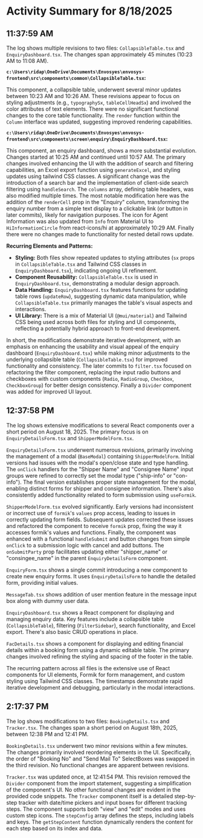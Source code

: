 # Activity Summary for 8/18/2025

## 11:37:59 AM
The log shows multiple revisions to two files: `CollapsibleTable.tsx` and `EnquiryDashboard.tsx`.  The changes span approximately 45 minutes (10:23 AM to 11:08 AM).

**`c:\Users\ridap\OneDrive\Documents\Envosyes\envosys-frontend\src\components\common\CollapsibleTable.tsx`:**

This component, a collapsible table, underwent several minor updates between 10:23 AM and 10:26 AM.  These revisions appear to focus on styling adjustments (e.g., `typographySx`, `tableCellHeadSx`) and involved the color attributes of text elements. There were no significant functional changes to the core table functionality.  The `render` function within the `Column` interface was updated, suggesting improved rendering capabilities.

**`c:\Users\ridap\OneDrive\Documents\Envosyes\envosys-frontend\src\components\screen\enquiry\EnquiryDashboard.tsx`:**

This component, an enquiry dashboard, shows a more substantial evolution.  Changes started at 10:25 AM and continued until 10:57 AM.  The primary changes involved enhancing the UI with the addition of search and filtering capabilities, an Excel export function using `generateExcel`,  and styling updates using tailwind CSS classes.  A significant change was the introduction of a search bar and the implementation of client-side search filtering using `handleSearch`.  The `columns` array, defining table headers, was also modified multiple times. The most notable modification here was the addition of the `renderCell` prop in the "Enquiry" column, transforming the enquiry number from a simple text display to a clickable link (or button in later commits), likely for navigation purposes.  The icon for Agent Information was also updated from  `Info` from Material UI to `HiInformationCircle` from react-icons/hi at approximately 10:29 AM. Finally there were no changes made to functionality for nested detail rows update.

**Recurring Elements and Patterns:**

* **Styling:**  Both files show repeated updates to styling attributes (`sx` props in `CollapsibleTable.tsx` and Tailwind CSS classes in `EnquiryDashboard.tsx`), indicating ongoing UI refinement.
* **Component Reusability:** `CollapsibleTable.tsx` is used in `EnquiryDashboard.tsx`, demonstrating a modular design approach.
* **Data Handling:**  `EnquiryDashboard.tsx` features functions for updating table rows (`updateRow`), suggesting dynamic data manipulation, while `CollapsibleTable.tsx` primarily manages the table's visual aspects and interactions.
* **UI Library:**  There is a mix of Material UI (`@mui/material`) and Tailwind CSS being used across both files for styling and UI components, reflecting a potentially hybrid approach to front-end development.

In short, the modifications demonstrate iterative development, with an emphasis on enhancing the usability and visual appeal of the enquiry dashboard (`EnquiryDashboard.tsx`) while making minor adjustments to the underlying collapsible table (`CollapsibleTable.tsx`) for improved functionality and consistency.  The later commits to `filter.tsx` focused on refactoring the filter component, replacing the input radio buttons and checkboxes with custom components (`Radio`, `RadioGroup`, `Checkbox`, `CheckboxGroup`) for better design consistency.  Finally a `Divider` component was added for improved UI layout.


## 12:37:58 PM
The log shows extensive modifications to several React components over a short period on August 18, 2025.  The primary focus is on `EnquiryDetailsForm.tsx` and `ShipperModelForm.tsx`.

`EnquiryDetailsForm.tsx` underwent numerous revisions, primarily involving the management of a modal (`BaseModal`) containing `ShipperModelForm`.  Initial versions had issues with the modal's open/close state and type handling.  The `onClick` handlers for the "Shipper Name" and "Consignee Name" input groups were refined to correctly set the modal type ("ship-info" or "con-info").  The final version establishes proper state management for the modal, enabling distinct forms for shipper and consignee information.  There's also consistently added functionality related to form submission using `useFormik`.

`ShipperModelForm.tsx` evolved significantly. Early versions had inconsistent or incorrect use of `formik`'s `values` prop access, leading to issues in correctly updating form fields.  Subsequent updates corrected these issues and refactored the component to receive `formik` prop, fixing the way it accesses formik's values and functions.  Finally, the component was enhanced with a functional `handleSubmit` and button changes from simple `onClick` to a submission logic with cancel and add buttons. The `onSubmitParty` prop facilitates updating either "shipper_name" or "consingee_name" in the parent `EnquiryDetailsForm` component.

`EnquiryForm.tsx` shows a single commit introducing a new component to create new enquiry forms. It uses `EnquiryDetailsForm` to handle the detailed form, providing initial values.

`MessageTab.tsx` shows addition of user mention feature in the message input box along with dummy user data.

`EnquiryDashboard.tsx` shows a React component for displaying and managing enquiry data. Key features include a collapsible table (`CollapsibleTable`), filtering (`FilterSidebar`), search functionality, and Excel export.  There's also basic CRUD operations in place.

`FacDetails.tsx` shows a component for displaying and editing financial details within a booking form using a dynamic editable table.  The primary changes involved refining the styling and spacing of the footer in the table.


The recurring pattern across all files is the extensive use of React components for UI elements, Formik for form management, and custom styling using Tailwind CSS classes.  The timestamps demonstrate rapid iterative development and debugging, particularly in the modal interactions.


## 2:17:37 PM
The log shows modifications to two files: `BookingDetails.tsx` and `Tracker.tsx`.  The changes span a short period on August 18th, 2025, between 12:38 PM and 12:41 PM.

`BookingDetails.tsx` underwent two minor revisions within a few minutes. The changes primarily involved reordering elements in the UI.  Specifically, the order of "Booking No" and "Send Mail To" SelectBoxes was swapped in the third revision. No functional changes are apparent between revisions.

`Tracker.tsx` was updated once, at 12:41:54 PM.  This revision removed the `Divider` component from the import statement, suggesting a simplification of the component's UI.  No other functional changes are evident in the provided code snippets.  The `Tracker` component itself is a detailed step-by-step tracker with date/time pickers and input boxes for different tracking steps. The component supports both "view" and "edit" modes and uses custom step icons.  The `stepConfig` array defines the steps, including labels and keys. The `getStepContent` function dynamically renders the content for each step based on its index and data.
